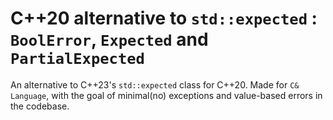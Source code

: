 # C++20 alternative to `std::expected` : `BoolError`, `Expected` and `PartialExpected`
An alternative to C++23's `std::expected` class for C++20. Made for `C& Language`, with the goal of minimal(no) exceptions and value-based errors in the codebase.